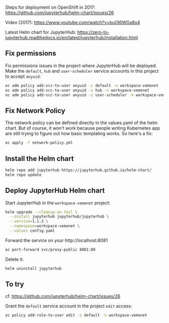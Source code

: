 Steps for deployment on OpenShift in 2017: https://github.com/jupyterhub/helm-chart/issues/26

Video (2017): https://www.youtube.com/watch?v=buOl6WGa8x4

Latest Helm chart for JupyterHub: https://zero-to-jupyterhub.readthedocs.io/en/latest/jupyterhub/installation.html

## Fix permissions

Fix permissions issues in the project where JupyterHub will be deployed. Make the `default`, `hub` and `user-scheduler` service accounts in this project to accept `anyuid`:

```bash
oc adm policy add-scc-to-user anyuid -z default -n workspace-vemonet
oc adm policy add-scc-to-user anyuid -z hub -n workspace-vemonet
oc adm policy add-scc-to-user anyuid -z user-scheduler -n workspace-vemonet
```

## Fix Network Policy

The network policy can be defined directly in the values.yaml of the helm chart. But of course, it won't work because people writing Kubernetes app are still trying to figure out how basic templating works. So here's a fix:

```bash
oc apply -f network-policy.yml
```

## Install the Helm chart

```bash
helm repo add jupyterhub https://jupyterhub.github.io/helm-chart/
helm repo update
```

## Deploy JupyterHub Helm chart

Start JupyterHub in the `workspace-vemonet` project:

```bash
helm upgrade --cleanup-on-fail \
  --install jupyterhub jupyterhub/jupyterhub \
  --version=1.1.3 \
  --namespace=workspace-vemonet \
  --values config.yaml
```

Forward the service on your http://localhost:8081

```bash
oc port-forward svc/proxy-public 8081:80
```

Delete it:

```bash
helm uninstall jupyterhub
```

## To try 

cf. https://github.com/jupyterhub/helm-chart/issues/26

Grant the `default` service account in the project `edit` access:

```bash
oc policy add-role-to-user edit -z default -n workspace-vemonet
```

